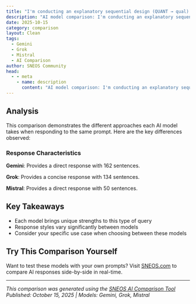 ```yaml
---
title: "I'm conducting an explanatory sequential design (QUANT → qual) where qualitative follows quantitative. Guide me: 1) Conduct and analyze quantitative phase first"
description: "AI model comparison: I'm conducting an explanatory sequential design (QUANT → qual) where qualitative follows quantitativ..."
date: 2025-10-15
category: comparison
layout: Clean
tags:
  - Gemini
  - Grok
  - Mistral
  - AI Comparison
author: SNEOS Community
head:
  - - meta
    - name: description
      content: "AI model comparison: I'm conducting an explanatory sequential design (QUANT → qual) where qualitative follows quantitative. Guide me: 1) Cond..."
---
```


<ChatComparison
  title="I'm conducting an explanatory sequential design (QUANT → qual) where qualitative follows quantitative. Guide me: 1) Conduct and analyze quantitative phase first"
  prompt="I'm conducting an explanatory sequential design (QUANT → qual) where qualitative follows quantitative. Guide me: 1) Conduct and analyze quantitative phase first"
  :responses='{"Gemini": "Okay, this is an excellent choice for a design when you want to use the breadth and generalizability of quantitative data to identify specific phenomena or patterns, and then delve deeply into *why* or *how* those patterns occur using qualitative methods.\n\nLet\u0027s break down how to conduct and analyze the quantitative phase first.\n\n---\n\n### Phase 1: Conducting and Analyzing the Quantitative Phase (QUANT)\n\nThe goal of this phase is to answer your initial research questions, identify key findings, and, critically, pinpoint specific aspects of those findings that warrant deeper qualitative exploration in the subsequent phase.\n\n#### **I. Planning the Quantitative Phase**\n\n1.  **Define Your Quantitative Research Questions \u0026 Hypotheses:**\n    *   These should be specific, measurable, achievable, relevant, and time-bound (SMART).\n    *   Examples:\n        *   \u0022Is there a statistically significant relationship between [Variable A] and [Variable B]?\u0022\n        *   \u0022Do students in Program X perform better on [Measure Y] than students in Program Z?\u0022\n        *   \u0022What is the average level of [Construct C] among [Population P]?\u0022\n    *   **Crucial for QUANT \u2192 qual:** Think about what specific findings from these questions might later need qualitative \u0022unpacking.\u0022\n\n2.  **Conduct a Thorough Literature Review:**\n    *   Establish the theoretical framework for your quantitative study.\n    *   Identify existing research, gaps, and inform your hypotheses.\n    *   Justify your variable choices and measurement approaches.\n\n3.  **Select an Appropriate Quantitative Research Design:**\n    *   **Descriptive:** To describe characteristics of a population or phenomenon (e.g., surveys).\n    *   **Correlational:** To examine relationships between variables (e.g., regression).\n    *   **Quasi-Experimental:** To compare groups without random assignment (e.g., pre-post tests with existing groups).\n    *   **Experimental:** To determine cause-and-effect relationships (requires random assignment and manipulation of variables).\n    *   The choice depends on your research questions.\n\n4.  **Define Your Population and Sampling Strategy:**\n    *   **Population:** Who are you trying to generalize your findings to?\n    *   **Sampling Method:**\n        *   **Probability Sampling (preferred for generalizability):** Simple random, stratified, cluster, systematic.\n        *   **Non-Probability Sampling (used when probability is not feasible):** Convenience, purposive, snowball.\n    *   **Sample Size:** Determine the minimum sample size needed for statistical power. Use power analysis tools (e.g., G*Power) or refer to common guidelines in your field. A larger sample generally leads to more reliable results.\n\n5.  **Identify Variables and Measurement:**\n    *   **Independent Variables (IVs) \u0026 Dependent Variables (DVs):** Clearly define them.\n    *   **Operationalization:** How will you measure each variable? (e.g., \u0022academic performance\u0022 operationalized as GPA, test scores, etc.).\n    *   **Level of Measurement:** Nominal, ordinal, interval, ratio (this dictates which statistical tests you can use).\n    *   **Instrumentation:**\n        *   **Existing Validated Instruments:** Use established surveys, scales, tests (e.g., Likert scales, standardized assessments). This is often ideal due to proven reliability and validity.\n        *   **Self-Developed Instruments:** If creating your own, ensure rigorous pilot testing, reliability analysis (e.g., Cronbach\u0027s Alpha for internal consistency), and validity checks (e.g., content, construct validity).\n\n6.  **Address Ethical Considerations:**\n    *   Obtain Institutional Review Board (IRB) or ethical committee approval.\n    *   Ensure informed consent (participants understand the study, risks, benefits, and their right to withdraw).\n    *   Guarantee confidentiality and anonymity where possible.\n    *   Data storage and security protocols.\n\n#### **II. Conducting the Quantitative Phase (Data Collection)**\n\n1.  **Pilot Test Your Instruments/Procedures:**\n    *   Test your survey, experiment, or data collection process with a small group similar to your target population.\n    *   Identify confusing questions, technical glitches, or logistical issues.\n    *   Refine your instruments based on feedback.\n\n2.  **Administer Instruments and Collect Data:**\n    *   Follow your defined sampling plan.\n    *   Maintain consistency in data collection procedures across all participants.\n    *   Document any deviations or challenges encountered.\n    *   Ensure data accuracy at the point of collection (e.g., correct responses recorded).\n\n3.  **Manage and Organize Data:**\n    *   Create a robust system for storing your data (e.g., secure database, spreadsheets).\n    *   Assign unique IDs to participants while maintaining anonymity.\n    *   Regularly back up your data.\n\n#### **III. Analyzing the Quantitative Phase**\n\nThis is where you make sense of the numbers and prepare for the qualitative follow-up.\n\n1.  **Data Preparation and Cleaning:**\n    *   **Data Entry/Import:** Input data into statistical software (e.g., SPSS, R, Stata, JASP).\n    *   **Check for Errors:** Review for typographical errors, out-of-range values, inconsistencies.\n    *   **Handle Missing Data:**\n        *   Identify patterns of missingness.\n        *   Decide on a strategy: listwise deletion (if minimal), pairwise deletion, imputation methods (e.g., mean imputation, regression imputation). Be transparent about your approach.\n    *   **Address Outliers:** Decide whether to remove, transform, or keep outliers, justifying your decision based on their impact and nature.\n    *   **Check Assumptions:** For parametric tests, check assumptions like normality, homogeneity of variance, linearity (e.g., using histograms, Q-Q plots, Levene\u0027s test). If assumptions are violated, consider data transformations or non-parametric alternatives.\n    *   **Scale Construction:** If using multi-item scales, create composite scores or factors after checking reliability (e.g., Cronbach\u0027s Alpha).\n\n2.  **Conduct Descriptive Statistics:**\n    *   **Frequencies:** For categorical variables (e.g., gender, education level).\n    *   **Measures of Central Tendency:** Mean, median, mode for continuous variables.\n    *   **Measures of Dispersion:** Standard deviation, range, interquartile range to understand data spread.\n    *   **Visualizations:** Use histograms, bar charts, scatter plots, box plots to visually inspect your data and identify preliminary patterns.\n    *   *Purpose:* To summarize and describe the basic features of your data.\n\n3.  **Perform Inferential Statistics:**\n    *   This is where you test your hypotheses and answer your quantitative research questions.\n    *   **Choose Appropriate Tests:** The choice of statistical test depends on your research design, type of variables, and assumptions.\n        *   **Comparing Means (Groups):**\n            *   *t-tests:* Independent samples t-test (two independent groups), paired samples t-test (two related groups).\n            *   *ANOVA (Analysis of Variance):* One-way ANOVA (three or more independent groups), Repeated Measures ANOVA (three or more related groups), MANOVA (multiple DVs).\n        *   **Examining Relationships:**\n            *   *Correlation:* Pearson (for interval/ratio), Spearman (for ordinal).\n            *   *Regression:* Simple linear regression (one IV, one DV), Multiple linear regression (multiple IVs, one DV).\n        *   **Categorical Data:**\n            *   *Chi-square tests:* Goodness-of-fit, test of independence.\n    *   **Interpret p-values, effect sizes, and confidence intervals:**\n        *   **p-value:** Indicates the probability of observing your results if the null hypothesis were true. Typically, p \u003C 0.05 is considered statistically significant.\n        *   **Effect Size:** Quantifies the magnitude of the effect or relationship (e.g., Cohen\u0027s d, partial eta-squared, R-squared). This tells you how *important* or *strong* the finding is, regardless of statistical significance.\n        *   **Confidence Intervals:** Provide a range within which the true population parameter is likely to fall.\n\n4.  **Interpret the Quantitative Results:**\n    *   **Answer your quantitative research questions and hypotheses.**\n    *   Go beyond just reporting numbers; explain what the statistics *mean* in the context of your study.\n    *   Discuss whether your findings align with or contradict existing literature.\n    *   Consider both statistical significance and practical significance (effect size).\n\n#### **IV. Identifying Key Findings for Qualitative Follow-Up**\n\nThis is the critical \u0022bridge\u0022 from QUANT to qual. As you analyze your quantitative data, actively look for areas that demand deeper understanding.\n\n**Look for:**\n\n1.  **Statistically Significant Relationships/Differences:**\n    *   \u0022We found a strong positive correlation between X and Y. Why might this be the case? What are the mechanisms or experiences that link them?\u0022\n    *   \u0022There was a significant difference in outcomes between Group A and Group B. What are the specific factors or experiences within these groups that explain this difference?\u0022\n\n2.  **Non-Significant Findings:**\n    *   \u0022We hypothesized a relationship between X and Y, but found none. Why might our hypothesis not hold true in this context? Are there other unmeasured variables influencing this?\u0022\n\n3.  **Unexpected or Counter-Intuitive Results:**\n    *   \u0022Our data showed an inverse relationship where we expected a direct one. What could explain this surprising finding?\u0022\n\n4.  **Outliers or Extreme Cases:**\n    *   \u0022A small group of participants scored exceptionally high/low on a particular measure. What are their unique perspectives or experiences that led to these scores?\u0022 These can be ideal qualitative participants.\n\n5.  **Specific Subgroups:**\n    *   \u0022While the overall effect was modest, a particular demographic group (e.g., older participants, specific profession) showed a much stronger effect. What are the unique experiences of this subgroup?\u0022\n\n6.  **Areas of High Variance:**\n    *   \u0022There was a wide range of scores on a particular construct. What accounts for this variability? What are the different experiences that lead to such diverse outcomes?\u0022\n\n7.  **Findings with Limited Explanations:**\n    *   \u0022The quantitative data clearly shows *what* is happening, but doesn\u0027t tell us *why* or *how*.\u0022 This is the prime target for qualitative inquiry.\n\n**Documentation:** As you find these points, clearly document them. For each point, articulate:\n*   The specific quantitative finding.\n*   The question it raises that cannot be answered by the quantitative data alone.\n*   How qualitative data *could* help answer that question.\n\n---\n\nBy the end of this quantitative phase, you should have a robust set of numerical findings and a clear understanding of which specific results, patterns, or anomalies are most important to explore in depth with your qualitative phase. This detailed preparation ensures a strong foundation for your explanatory sequential design.", "Grok": "Below, I\u0027ll guide you through the quantitative (QUANT) phase of your explanatory sequential mixed methods design. In this approach, the quantitative phase comes first to identify patterns, relationships, or outcomes in a structured, numerical way (e.g., via surveys, experiments, or secondary data). You\u0027ll analyze it to generate findings that inform the subsequent qualitative (QUAL) phase, where you\u0027ll explore \u0022why\u0022 or \u0022how\u0022 those findings occur (e.g., through interviews or focus groups). I\u0027ll break it down step-by-step for clarity.\n\n### 1. Define Your Research Questions and Objectives for the QUANT Phase\n- **Start here**: Clearly articulate what the quantitative phase aims to achieve. This should align with your overall study goals but focus on measurable variables.\n  - Example: If your topic is employee satisfaction, your QUANT question might be: \u0022What is the relationship between workload and job satisfaction scores among remote workers?\u0022\n- **Key tip**: Ensure objectives are specific, measurable, and testable (e.g., using hypotheses like \u0022Higher workload correlates with lower satisfaction, as measured by a 5-point Likert scale\u0022).\n- **Action**: Write 1-3 primary QUANT research questions. Link them explicitly to the QUAL phase (e.g., \u0022Findings will guide QUAL interviews to explain low satisfaction drivers\u0022).\n\n### 2. Design the Quantitative Study\n- **Select your method**: Choose based on your questions. Common options:\n  - **Surveys/Questionnaires**: For attitudes, behaviors, or demographics (e.g., online tools like Qualtrics or Google Forms).\n  - **Experiments**: For causal relationships (e.g., A/B testing interventions).\n  - **Secondary data analysis**: Use existing datasets (e.g., from government sources or prior studies) if primary data collection isn\u0027t feasible.\n- **Sampling**: Aim for a representative sample. Use probability sampling (e.g., random selection) for generalizability.\n  - Sample size: Calculate using power analysis (tools like G*Power) to detect effects (e.g., n=100-500 depending on effect size and variability).\n  - Example: Stratified random sampling of 300 employees from a company database.\n- **Variables**:\n  - Independent (predictors): e.g., workload hours.\n  - Dependent (outcomes): e.g., satisfaction score.\n  - Controls: e.g., age, tenure.\n- **Instruments**: Use validated scales (e.g., Job Satisfaction Survey) to ensure reliability. Pilot-test for clarity.\n- **Ethics**: Obtain IRB/ethics approval. Ensure informed consent, anonymity, and data security (e.g., GDPR compliance).\n\n### 3. Collect Data\n- **Timeline**: Set a realistic period (e.g., 4-8 weeks). Track response rates (aim for \u003E60%).\n- **Tools**: Digital platforms for efficiency (e.g., SurveyMonkey for surveys; SPSS/Stata for prep).\n- **Best practices**:\n  - Minimize bias (e.g., randomize question order).\n  - Handle missing data (e.g., via imputation if \u003C5% missing).\n- **Document**: Log everything\u2014response rates, challenges, and how data links to QUAL (e.g., \u0022Low satisfaction clusters will be sampled for interviews\u0022).\n\n### 4. Analyze the Quantitative Data\n- **Prepare data**: Clean it in software like Excel, R, SPSS, or Python (pandas library). Check for outliers, normality (e.g., Shapiro-Wilk test), and reliability (e.g., Cronbach\u0027s alpha \u003E0.7 for scales).\n- **Choose analyses** based on your questions and data type:\n  - **Descriptive**: Summarize (e.g., means, frequencies, charts via ggplot in R or Excel).\n    - Example: \u0022Mean satisfaction score = 3.2/5; 45% report high workload.\u0022\n  - **Inferential**:\n    - Correlations (e.g., Pearson\u0027s r for relationships).\n    - Regression (e.g., linear for predictors; logistic for binary outcomes).\n    - Group differences (e.g., t-tests, ANOVA).\n    - Advanced: Factor analysis or structural equation modeling if complex.\n  - **Software recommendations**:\n    - Beginner: SPSS or Excel.\n    - Intermediate: R (free, packages like tidyverse) or Python (statsmodels).\n    - Output: Tables, graphs, and effect sizes (e.g., Cohen\u0027s d).\n- **Interpret results**: Focus on statistical significance (p\u003C0.05) and practical meaning. Note limitations (e.g., \u0022Correlation does not imply causation\u2014QUAL will explore mechanisms\u0022).\n- **Link to QUAL**: Identify key findings to explain qualitatively. E.g., \u0022Unexpectedly high dissatisfaction in Group X\u2014probe this in interviews.\u0022\n\n### 5. Report QUANT Findings and Transition to QUAL\n- **Structure your report** (e.g., in a methods chapter or paper section):\n  - Introduction to QUANT phase.\n  - Methods (design, sample, instruments).\n  - Results (tables/figures).\n  - Discussion (implications, gaps for QUAL).\n- **Integration point**: End with a \u0022QUAL blueprint.\u0022 E.g.:\n  - Select QUAL participants based on QUANT results (e.g., purposive sampling of low-scorers).\n  - Refine QUAL questions (e.g., \u0022Why does high workload lead to dissatisfaction for remote workers?\u0022).\n- **Common pitfalls to avoid**:\n  - Over-relying on p-values without context.\n  - Ignoring non-response bias.\n  - Rushing the link\u2014spend time ensuring QUAL directly builds on QUANT (e.g., via a joint display matrix later).\n\nThis QUANT phase provides the \u0022what\u0022 data to ground your explanatory design. Once analyzed, you\u0027ll move to QUAL for deeper insights. If you share specifics about your topic, sample, or tools, I can refine this guidance further!", "Mistral": "Certainly! Conducting an explanatory sequential design involves first collecting and analyzing quantitative data, followed by qualitative data to help explain or elaborate on the quantitative findings. Here\u2019s a step-by-step guide to conducting and analyzing the quantitative phase:\n\n### Step 1: Define Research Questions and Hypotheses\n- **Research Questions:** Clearly define what you want to investigate. For example, \u0022What is the relationship between job satisfaction and employee productivity?\u0022\n- **Hypotheses:** Formulate hypotheses based on your research questions. For example, \u0022Higher job satisfaction leads to increased employee productivity.\u0022\n\n### Step 2: Design the Study\n- **Population and Sample:** Identify the population you are interested in and determine the sampling method (e.g., random sampling, stratified sampling).\n- **Variables:** Define the independent and dependent variables. For example, job satisfaction (independent variable) and employee productivity (dependent variable).\n- **Instruments:** Choose appropriate measurement tools, such as surveys, questionnaires, or standardized tests.\n\n### Step 3: Collect Data\n- **Survey/Questionnaire:** Develop and distribute your survey or questionnaire. Ensure it is valid and reliable.\n- **Data Collection Methods:** Use online platforms, paper surveys, or interviews to collect data.\n\n### Step 4: Analyze Data\n- **Descriptive Statistics:** Summarize the data using measures of central tendency (mean, median, mode) and dispersion (standard deviation, range).\n- **Inferential Statistics:** Use statistical tests to determine relationships, differences, or associations. Common tests include:\n  - **Correlation Analysis:** To examine the relationship between two variables.\n  - **Regression Analysis:** To predict the value of a dependent variable based on one or more independent variables.\n  - **T-tests or ANOVA:** To compare means between groups.\n  - **Chi-Square Tests:** To examine the relationship between categorical variables.\n\n### Step 5: Interpret Results\n- **Significance:** Determine if the results are statistically significant.\n- **Effect Size:** Assess the magnitude of the effect to understand the practical significance.\n- **Visualization:** Use graphs, charts, and tables to visualize the data and findings.\n\n### Step 6: Report Findings\n- **Write-Up:** Prepare a report or manuscript detailing the methods, results, and interpretations.\n- **Tables and Figures:** Include tables and figures to support your findings.\n- **Discussion:** Discuss the implications of your findings, limitations of the study, and suggestions for future research.\n\n### Step 7: Prepare for Qualitative Phase\n- **Identify Key Findings:** Highlight the key quantitative findings that need further exploration.\n- **Develop Qualitative Questions:** Based on the quantitative results, develop qualitative research questions to gain deeper insights.\n- **Select Participants:** Choose participants for the qualitative phase who can provide rich data related to the quantitative findings.\n\n### Example Workflow\n1. **Research Question:** \u0022What is the relationship between job satisfaction and employee productivity?\u0022\n2. **Hypothesis:** \u0022Higher job satisfaction leads to increased employee productivity.\u0022\n3. **Sample:** 200 employees from a large corporation.\n4. **Instrument:** Job Satisfaction Survey and Productivity Assessment Tool.\n5. **Data Collection:** Online survey distributed via email.\n6. **Analysis:** Correlation and regression analysis to examine the relationship.\n7. **Interpretation:** Find a significant positive correlation between job satisfaction and productivity.\n8. **Report:** Write a report detailing the methods, results, and discussion.\n9. **Prepare for Qualitative Phase:** Identify employees with high and low job satisfaction for in-depth interviews.\n\nBy following these steps, you will effectively conduct and analyze the quantitative phase of your explanatory sequential design. This will set a strong foundation for the subsequent qualitative phase, allowing you to gain deeper insights into your research questions."}' published-date="{DateTime.UtcNow:HH:mm}"
/>

## Analysis

This comparison demonstrates the different approaches each AI model takes when responding to the same prompt. Here are the key differences observed:

### Response Characteristics

**Gemini**: Provides a direct response with 162 sentences. 

**Grok**: Provides a concise response with 134 sentences. 

**Mistral**: Provides a direct response with 50 sentences. 

## Key Takeaways

- Each model brings unique strengths to this type of query
- Response styles vary significantly between models
- Consider your specific use case when choosing between these models

## Try This Comparison Yourself

Want to test these models with your own prompts? Visit [SNEOS.com](https://sneos.com) to compare AI responses side-by-side in real-time.

---

*This comparison was generated using the [SNEOS AI Comparison Tool](https://sneos.com)*
*Published: October 15, 2025 | Models: Gemini, Grok, Mistral*
